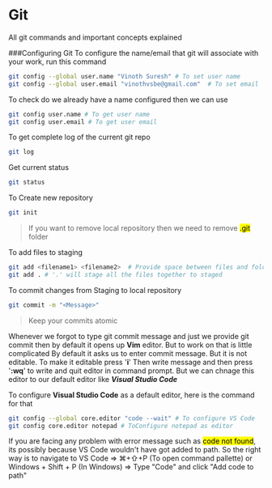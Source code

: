 # Git
All git commands and important concepts explained

###Configuring Git
To configure the name/email that git will associate with your work, run this command

``` bash
git config --global user.name "Vinoth Suresh" # To set user name
git config --global user.email "vinothvsbe@gmail.com"  # To set email
```
To check do we already have a name configured then we can use

``` bash
git config user.name # To get user name
git config user.email # To get user email
```

To get complete log of the current git repo
``` bash
git log
```
Get current status
``` bash
git status
```
To Create new repository
``` bash
git init
``` 
>If you want to remove local repository then we need to remove <mark>.git</mark> folder

To add files to staging 
``` bash
git add <filename1> <filename2>  # Provide space between files and folders
git add . # '.' will stage all the files together to staged
```
To commit changes from Staging to local repository

```bash
git commit -m "<Message>"
```

> Keep your commits atomic

Whenever we forgot to type git commit message and just we provide git commit then by default it opens up **Vim** editor. But to work on that is little complicated
By default it asks us to enter commit message. But it is not editable. To make it editable press '**i**'
Then write message and then press '**:wq**' to write and quit editor in command prompt. 
But we can chnage this editor to our default editor like ***Visual Studio Code***

To configure **Visual Studio Code** as a default editor, here is the command for that

``` bash
git config --global core.editor "code --wait" # To configure VS Code
git config core.editor notepad # ToConfigure notepad as editor
```
If you are facing any problem with error message such as <mark>code not found</mark>, its possibly because VS Code wouldn't have got added to path. So the right way is to navigate to VS Code => ⌘+⇧+P (To open command pallette) or Windows + Shift + P (In Windows) => Type "Code" and click "Add code to path"



